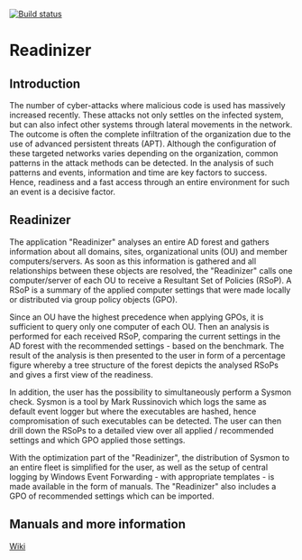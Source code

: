 [![Build status](https://dev.azure.com/cmattes/Readinizer/_apis/build/status/Readinizer-.NET-CI)](https://dev.azure.com/cmattes/Readinizer/_build/latest?definitionId=6)
# Readinizer
## Introduction
The number of cyber-attacks where malicious code is used has massively increased recently. These attacks not only settles on the infected system, but can also infect other systems through lateral movements in the network. The outcome is often the complete infiltration of the organization due to the use of advanced persistent threats (APT). Although the configuration of these targeted networks varies depending on the organization, common patterns in the attack methods can be detected. In the analysis of such patterns and events, information and time are key factors to success. Hence, readiness and a fast access through an entire environment for such an event is a decisive factor.
## Readinizer
The application "Readinizer" analyses an entire AD forest and gathers information about all domains, sites, organizational units (OU) and member computers/servers. As soon as this information is gathered and all relationships between these objects are resolved, the "Readinizer" calls one computer/server of each OU to receive a Resultant Set of Policies (RSoP). A RSoP is a summary of the applied computer settings that were made locally or distributed via group policy objects (GPO). 

Since an OU have the highest precedence when applying GPOs, it is sufficient to query only one computer of each OU. Then an analysis is performed for each received RSoP, comparing the current settings in the AD forest with the recommended settings - based on the benchmark. The result of the analysis is then presented to the user in form of a percentage figure whereby a tree structure of the forest depicts the analysed RSoPs and gives a first view of the readiness. 

In addition, the user has the possibility to simultaneously perform a Sysmon check. Sysmon is a tool by Mark Russinovich which logs the same as default event logger but where the executables are hashed, hence compromisation of such executables can be detected. The user can then drill down the RSoPs to a detailed view over all applied / recommended settings and which GPO applied those settings. 

With the optimization part of the "Readinizer", the distribution of Sysmon to an entire fleet is simplified for the user, as well as the setup of central logging by Windows Event Forwarding - with appropriate templates - is made available in the form of manuals. The "Readinizer" also includes a GPO of recommended settings which can be imported.
## Manuals and more information
[Wiki](https://github.com/clma91/Readinizer/wiki)
